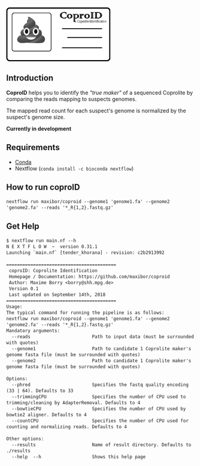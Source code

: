 <img src="img/logo.png" height="150">

## Introduction
**CoproID** helps you to identify the *"true maker"* of a sequenced Coprolite by comparing the reads mapping to suspects genomes.

The mapped read count for each suspect's genome is normalized by the suspect's genome size.  

**Currently in development**

## Requirements
- [Conda](https://conda.io/miniconda.html)
- Nextflow (`conda install -c bioconda nextflow`)

## How to run coproID

```
nextflow run maxibor/coproid --genome1 'genome1.fa' --genome2 'genome2.fa' --reads '*_R{1,2}.fastq.gz'
```


## Get Help

```
$ nextflow run main.nf --h
N E X T F L O W  ~  version 0.31.1
Launching `main.nf` [tender_khorana] - revision: c2b2913992

=========================================
 coproID: Coprolite Identification
 Homepage / Documentation: https://github.com/maxibor/coproid
 Author: Maxime Borry <borry@shh.mpg.de>
 Version 0.1
 Last updated on September 14th, 2018
=========================================
Usage:
The typical command for running the pipeline is as follows:
nextflow run maxibor/coproid --genome1 'genome1.fa' --genome2 'genome2.fa' --reads '*_R{1,2}.fastq.gz'
Mandatory arguments:
  --reads                       Path to input data (must be surrounded with quotes)
  --genome1                     Path to candidate 1 Coprolite maker's genome fasta file (must be surrounded with quotes)
  --genome2                     Path to candidate 1 Coprolite maker's genome fasta file (must be surrounded with quotes)

Options:
  --phred                       Specifies the fastq quality encoding (33 | 64). Defaults to 33
  --trimmingCPU                 Specifies the number of CPU used to trimming/cleaning by AdapterRemoval. Defaults to 4
  --bowtieCPU                   Specifies the number of CPU used by bowtie2 aligner. Defaults to 4
  --countCPU                    Specifies the number of CPU used for counting and normalizing reads. Defaults to 4

Other options:
  --results                     Name of result directory. Defaults to ./results
  --help  --h                   Shows this help page
```
